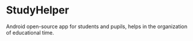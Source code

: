 # StudyHelper
Android open-source app for students and pupils, helps in the organization of educational time.
